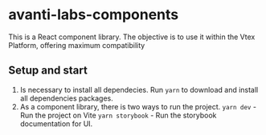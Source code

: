# avanti-labs-components
This is a React component library. The objective is to use it within the Vtex Platform, offering maximum compatibility

## Setup and start
 1. Is necessary to install all dependecies.
    Run `yarn` to download and install all dependencies packages. 
 2. As a component library, there is two ways to run the project.
`yarn dev` - Run the project on Vite
`yarn storybook` - Run the storybook documentation for UI.

